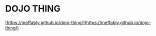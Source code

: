 # DOJO THING


[https://ineffably.github.io/dojo-thing/](https://ineffably.github.io/dojo-thing/)



